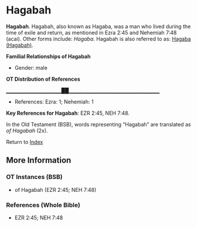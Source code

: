 # Hagabah
**Hagabah**. 
Hagabah, also known as Hagaba, was a man who lived during the time of exile and return, as mentioned in Ezra 2:45 and Nehemiah 7:48 (acai). 
Other forms include: 
*Hagaba*. 
Hagabah is also referred to as: 
[Hagaba (Hagabah)](Hagaba.md). 




**Familial Relationships of Hagabah**


* Gender: male


**OT Distribution of References**

▁▁▁▁▁▁▁▁▁▁▁▁▁▁██▁▁▁▁▁▁▁▁▁▁▁▁▁▁▁▁▁▁▁▁▁▁▁
* References: Ezra: 1; Nehemiah: 1



**Key References for Hagabah**: 
EZR 2:45, NEH 7:48. 


In the Old Testament (BSB), words representing “Hagabah” are translated as 
*of Hagabah* (2x). 




Return to [Index](00-Index.md)

## More Information

### OT Instances (BSB)

* of Hagabah (EZR 2:45; NEH 7:48)



### References (Whole Bible)

* EZR 2:45; NEH 7:48



